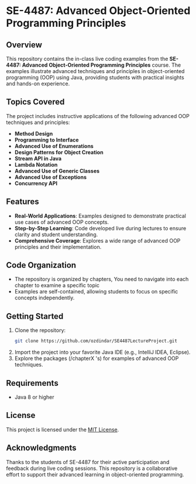 # SE-4487: Advanced Object-Oriented Programming Principles

## Overview
This repository contains the in-class live coding examples from the **SE-4487: Advanced Object-Oriented Programming Principles** course. The examples illustrate advanced techniques and principles in object-oriented programming (OOP) using Java, providing students with practical insights and hands-on experience.

## Topics Covered
The project includes instructive applications of the following advanced OOP techniques and principles:

- **Method Design**
- **Programming to Interface**
- **Advanced Use of Enumerations**
- **Design Patterns for Object Creation**
- **Stream API in Java**
- **Lambda Notation**
- **Advanced Use of Generic Classes**
- **Advanced Use of Exceptions**
- **Concurrency API**

## Features
- **Real-World Applications**: Examples designed to demonstrate practical use cases of advanced OOP concepts.
- **Step-by-Step Learning**: Code developed live during lectures to ensure clarity and student understanding.
- **Comprehensive Coverage**: Explores a wide range of advanced OOP principles and their implementation.

## Code Organization
- The repository is organized by chapters, You need to navigate into each chapter to examine a specific topic
- Examples are self-contained, allowing students to focus on specific concepts independently.

## Getting Started
1. Clone the repository:
   ```bash
   git clone https://github.com/ozdindar/SE4487LectureProject.git
   ```
2. Import the project into your favorite Java IDE (e.g., IntelliJ IDEA, Eclipse).
3. Explore the packages (/chapterX 's) for examples of advanced OOP techniques.

## Requirements
- Java 8 or higher

## License
This project is licensed under the [MIT License](LICENSE).

## Acknowledgments
Thanks to the students of SE-4487 for their active participation and feedback during live coding sessions. This repository is a collaborative effort to support their advanced learning in object-oriented programming.
